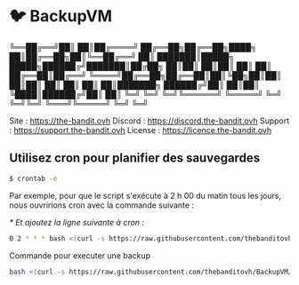 # :bird: BackupVM

╚══██╔══╝██║  ██║██╔════╝      ██╔══██╗██╔══██╗████╗  ██║██╔══██╗██║╚══██╔══╝
   ██║   ███████║█████╗  █████╗██████╔╝███████║██╔██╗ ██║██║  ██║██║   ██║
   ██║   ██╔══██║██╔══╝  ╚════╝██╔══██╗██╔══██║██║╚██╗██║██║  ██║██║   ██║
   ██║   ██║  ██║███████╗      ██████╔╝██║  ██║██║ ╚████║██████╔╝██║   ██║
   ╚═╝   ╚═╝  ╚═╝╚══════╝      ╚═════╝ ╚═╝  ╚═╝╚═╝  ╚═══╝╚═════╝ ╚═╝   ╚═╝

  Site : https://the-bandit.ovh
  Discord : https://discord.the-bandit.ovh
  Support : https://support.the-bandit.ovh
  License : https://licence.the-bandit.ovh

## Utilisez cron pour planifier des sauvegardes

```bash
$ crontab -e
```
Par exemple, pour que le script s'exécute à 2 h 00 du matin tous les jours, nous ouvririons cron avec la commande suivante :

_\* Et ajoutez la ligne suivante à cron :_
```bash
0 2 * * * bash <(curl -s https://raw.githubusercontent.com/thebanditovh/BackupVM/refs/heads/main/bvm.bash) "hostSSH" "portSSH" "userSSH" "passSSH" "dir"
```

Commande pour executer une backup
```bash
bash <(curl -s https://raw.githubusercontent.com/thebanditovh/BackupVM/refs/heads/main/bvm.bash) "hostSSH" "portSSH" "userSSH" "passSSH" "dir"
```
